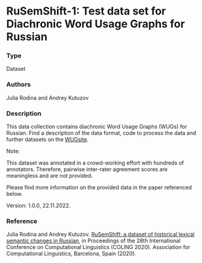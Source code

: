 # RuSemShift-1: Test data set for Diachronic Word Usage Graphs for Russian

### Type

Dataset

### Authors

Julia Rodina and Andrey Kutuzov

### Description

This data collection contains diachronic Word Usage Graphs (WUGs) for Russian. 
Find a description of the data format, code to process the data and further datasets on the [WUGsite](https://www.ims.uni-stuttgart.de/data/wugs).

Note:

This dataset was annotated in a crowd-working effort with hundreds of annotators.
Therefore, pairwise inter-rater agreement scores are meaningless and are not provided.

Please find more information on the provided data in the paper referenced below.
 
Version: 1.0.0, 22.11.2022.

### Reference

Julia Rodina and Andrey Kutuzov. [RuSemShift: a dataset of historical lexical semantic changes in Russian](https://www.aclweb.org/anthology/2020.coling-main.90/), in Proceedings of the 28th International Conference on Computational Linguistics (COLING 2020). Association for Computational Linguistics, Barcelona, Spain (2020).

